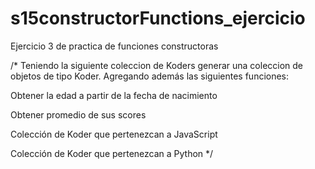 # s15constructorFunctions_ejercicio
Ejercicio 3 de practica de funciones constructoras

/*
Teniendo la siguiente coleccion de Koders generar una coleccion de objetos de tipo Koder. 
Agregando además las siguientes funciones:

Obtener la edad a partir de la fecha de nacimiento

Obtener promedio de sus scores

Colección de Koder que pertenezcan a JavaScript

Colección de Koder que pertenezcan a Python
*/
